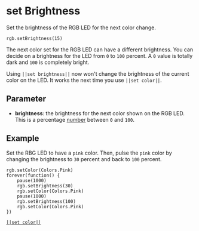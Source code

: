 # set Brightness

Set the brightness of the RGB LED for the next color change.

```sig
rgb.setBrightness(15)
```

The next color set for the RGB LED can have a different brightness. You can decide on a brightness for the LED from `0` to `100` percent. A `0` value is totally dark and `100` is completely bright.

Using ``||set brightness||`` now won't change the brightness of the current color on the LED. It works the next time you use ``||set color||``.

## Parameter

* **brightness**: the brightness for the next color shown on the RGB LED. This is a percentage [number](/types/number) between `0` and `100`.

## Example

Set the RBG LED to have a `pink` color. Then, pulse the `pink` color by changing the brightness to `30` percent and back to `100` percent.

```blocks
rgb.setColor(Colors.Pink)
forever(function() {
    pause(1000)
    rgb.setBrightness(30)
    rgb.setColor(Colors.Pink)
    pause(1000)
    rgb.setBrightness(100)
    rgb.setColor(Colors.Pink)
})
```

[``||set color||``](/reference/rgb/set-color)